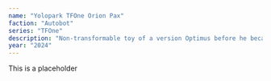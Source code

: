```yaml
---
name: "Yolopark TFOne Orion Pax"
faction: "Autobot"
series: "TFOne"
description: "Non-transformable toy of a version Optimus before he became a prime in Transformers One (2024)."
year: "2024"
---
```


This is a placeholder